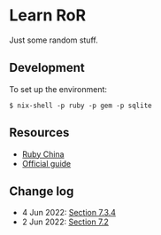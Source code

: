 # Learn RoR

Just some random stuff.

## Development

To set up the environment:

```ShellSession
$ nix-shell -p ruby -p gem -p sqlite
```

## Resources

- [Ruby China](https://ruby-china.github.io/rails-guides/getting_started.html)
- [Official guide](https://guides.rubyonrails.org/getting_started.html)

## Change log

- 4 Jun 2022: [Section 7.3.4](https://guides.rubyonrails.org/getting_started.html#creating-a-new-article-finishing-up)
- 2 Jun 2022: [Section 7.2](https://guides.rubyonrails.org/getting_started.html#resourceful-routing)